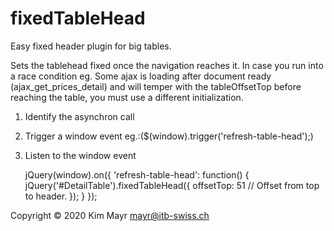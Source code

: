 # fixedTableHead
Easy fixed header plugin for big tables.

Sets the tablehead fixed once the navigation reaches it.
In case you run into a race condition eg.
Some ajax is loading after document ready (ajax_get_prices_detail)
and will temper with the tableOffsetTop before reaching
the table, you must use a different initialization.

1. Identify the asynchron call
2. Trigger a window event eg.:($(window).trigger('refresh-table-head');)
3. Listen to the window event

    jQuery(window).on({
      'refresh-table-head': function() {
        jQuery('#DetailTable').fixedTableHead({
          offsetTop: 51 // Offset from top to header.
        });
      }
    });
 
 Copyright © 2020 Kim Mayr <mayr@itb-swiss.ch>
